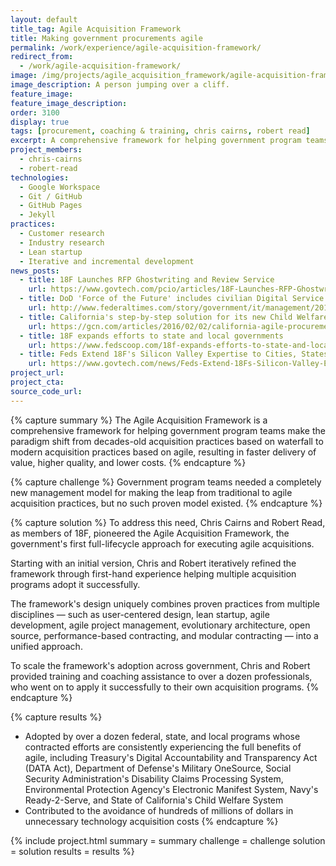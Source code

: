 ```yaml
---
layout: default
title_tag: Agile Acquisition Framework
title: Making government procurements agile
permalink: /work/experience/agile-acquisition-framework/
redirect_from:
  - /work/agile-acquisition-framework/
image: /img/projects/agile_acquisition_framework/agile-acquisition-framework.svg
image_description: A person jumping over a cliff.
feature_image:
feature_image_description:
order: 3100
display: true
tags: [procurement, coaching & training, chris cairns, robert read]
excerpt: A comprehensive framework for helping government program teams align acquisition practices with agile delivery practices.
project_members:
  - chris-cairns
  - robert-read
technologies:
  - Google Workspace
  - Git / GitHub
  - GitHub Pages
  - Jekyll
practices:
  - Customer research
  - Industry research
  - Lean startup
  - Iterative and incremental development
news_posts:
  - title: 18F Launches RFP Ghostwriting and Review Service
    url: https://www.govtech.com/pcio/articles/18F-Launches-RFP-Ghostwriting-and-Review-Service.html
  - title: DoD 'Force of the Future' includes civilian Digital Service team
    url: http://www.federaltimes.com/story/government/it/management/2015/09/08/force--future-digital-service/71890924/
  - title: California's step-by-step solution for its new Child Welfare System
    url: https://gcn.com/articles/2016/02/02/california-agile-procurement.aspx
  - title: 18F expands efforts to state and local governments
    url: https://www.fedscoop.com/18f-expands-efforts-to-state-and-local-governments/
  - title: Feds Extend 18F's Silicon Valley Expertise to Cities, States
    url: https://www.govtech.com/news/Feds-Extend-18Fs-Silicon-Valley-Expertise-to-Cities-States.html
project_url:
project_cta:
source_code_url:
---
```


{% capture summary %}
The Agile Acquisition Framework is a comprehensive framework for helping government
program teams make the paradigm shift from decades-old acquisition practices based on
waterfall to modern acquisition practices based on agile, resulting in faster delivery of
value, higher quality, and lower costs.
{% endcapture %}

{% capture challenge %}
Government program teams needed a completely new management model for
making the leap from traditional to agile acquisition practices, but no such
proven model existed.
{% endcapture %}

{% capture solution %}
To address this need, Chris Cairns and Robert Read, as members of 18F, pioneered
the Agile Acquisition Framework, the government's first full-lifecycle approach
for executing agile acquisitions.

Starting with an initial version, Chris and Robert iteratively refined the
framework through first-hand experience helping multiple acquisition programs
adopt it successfully.

The framework's design uniquely combines proven practices from multiple disciplines
— such as user-centered design, lean startup, agile development, agile project
management, evolutionary architecture, open source, performance-based contracting,
and modular contracting — into a unified approach.

To scale the framework's adoption across government, Chris and Robert provided
training and coaching assistance to over a dozen professionals, who went on to
apply it successfully to their own acquisition programs.
{% endcapture %}

{% capture results %}
- Adopted by over a dozen federal, state, and local programs whose contracted
  efforts are consistently experiencing the full benefits of agile, including
  Treasury's Digital Accountability and Transparency Act (DATA Act), Department of
  Defense's Military OneSource, Social Security Administration's Disability Claims
  Processing System, Environmental Protection Agency's Electronic Manifest System,
  Navy's Ready-2-Serve, and State of California's Child Welfare System
- Contributed to the avoidance of hundreds of millions of dollars in unnecessary
  technology acquisition costs
{% endcapture %}

{% include project.html
  summary = summary
  challenge = challenge
  solution = solution
  results = results
%}
